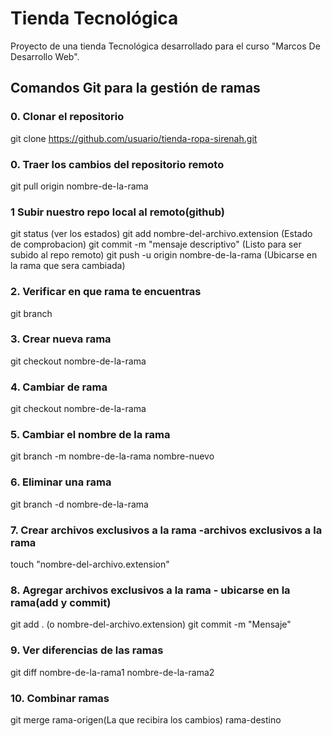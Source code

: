# Tienda Tecnológica
Proyecto de una tienda Tecnológica desarrollado para el curso "Marcos De Desarrollo Web".

## Comandos Git para la gestión de ramas


### 0. Clonar el repositorio
git clone https://github.com/usuario/tienda-ropa-sirenah.git

### 0. Traer los cambios del repositorio remoto
git pull origin nombre-de-la-rama

### 1 Subir nuestro repo local al remoto(github)
git status (ver los estados)
git add nombre-del-archivo.extension (Estado de comprobacion)
git commit -m "mensaje descriptivo" (Listo para ser subido al repo remoto)
git push -u origin nombre-de-la-rama (Ubicarse en la rama que sera cambiada)


### 2. Verificar en que rama te encuentras
git branch

### 3. Crear nueva rama
git checkout nombre-de-la-rama

### 4. Cambiar de rama
git checkout nombre-de-la-rama

### 5. Cambiar el nombre de la rama
git branch -m nombre-de-la-rama nombre-nuevo

### 6. Eliminar una rama
git branch -d nombre-de-la-rama

### 7. Crear archivos exclusivos a la rama -archivos exclusivos a la rama
touch "nombre-del-archivo.extension"

### 8. Agregar archivos exclusivos a la rama - ubicarse en la rama(add y commit)
git add . (o nombre-del-archivo.extension)
git commit -m "Mensaje"

### 9. Ver diferencias de las ramas
git diff nombre-de-la-rama1 nombre-de-la-rama2

### 10. Combinar ramas
git merge rama-origen(La que recibira los cambios) rama-destino
